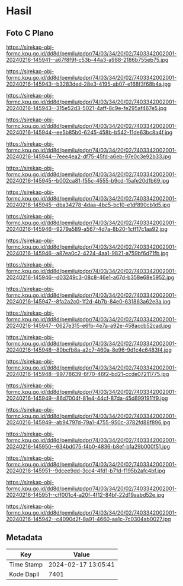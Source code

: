 # Hasil

## Foto C Plano

https://sirekap-obj-formc.kpu.go.id/dd8d/pemilu/pdpr/74/03/34/20/02/7403342002001-20240216-145941--a67f8f9f-c53b-44a3-a988-2186b755eb75.jpg

https://sirekap-obj-formc.kpu.go.id/dd8d/pemilu/pdpr/74/03/34/20/02/7403342002001-20240216-145943--b3283ded-28e3-4195-ab07-e168f3f68b4a.jpg

https://sirekap-obj-formc.kpu.go.id/dd8d/pemilu/pdpr/74/03/34/20/02/7403342002001-20240216-145943--315e52d3-5021-4aff-8c9e-fe295af467e5.jpg

https://sirekap-obj-formc.kpu.go.id/dd8d/pemilu/pdpr/74/03/34/20/02/7403342002001-20240216-145944--ee5b85b0-6245-458b-b542-11de63bc8a4f.jpg

https://sirekap-obj-formc.kpu.go.id/dd8d/pemilu/pdpr/74/03/34/20/02/7403342002001-20240216-145944--7eee4ea2-df75-45fd-a6eb-97e0c3e92b33.jpg

https://sirekap-obj-formc.kpu.go.id/dd8d/pemilu/pdpr/74/03/34/20/02/7403342002001-20240216-145945--b002ca81-f55c-4555-b9cd-15afe20d1b69.jpg

https://sirekap-obj-formc.kpu.go.id/dd8d/pemilu/pdpr/74/03/34/20/02/7403342002001-20240216-145945--dba34278-4daa-4bc5-bc10-e1df890cb1d5.jpg

https://sirekap-obj-formc.kpu.go.id/dd8d/pemilu/pdpr/74/03/34/20/02/7403342002001-20240216-145946--9279a589-a567-4d7a-8b20-1cff17c1aa92.jpg

https://sirekap-obj-formc.kpu.go.id/dd8d/pemilu/pdpr/74/03/34/20/02/7403342002001-20240216-145946--a87ea0c2-4224-4aa1-9821-a759bf6d71fb.jpg

https://sirekap-obj-formc.kpu.go.id/dd8d/pemilu/pdpr/74/03/34/20/02/7403342002001-20240216-145946--d03249c3-08c8-46e1-a67d-b358e68e5952.jpg

https://sirekap-obj-formc.kpu.go.id/dd8d/pemilu/pdpr/74/03/34/20/02/7403342002001-20240216-145947--8fa2a2c0-1f2d-4b7b-84e0-631863a62e3a.jpg

https://sirekap-obj-formc.kpu.go.id/dd8d/pemilu/pdpr/74/03/34/20/02/7403342002001-20240216-145947--0627e315-e6fb-4e7a-a92e-458accb52cad.jpg

https://sirekap-obj-formc.kpu.go.id/dd8d/pemilu/pdpr/74/03/34/20/02/7403342002001-20240216-145948--80bcfb8a-a2c7-460a-8e96-9d1c4c6483f4.jpg

https://sirekap-obj-formc.kpu.go.id/dd8d/pemilu/pdpr/74/03/34/20/02/7403342002001-20240216-145948--99778639-6f70-46f2-bd21-ccde07211775.jpg

https://sirekap-obj-formc.kpu.go.id/dd8d/pemilu/pdpr/74/03/34/20/02/7403342002001-20240216-145949--86d7004f-81e4-44cf-87da-45d8991911f9.jpg

https://sirekap-obj-formc.kpu.go.id/dd8d/pemilu/pdpr/74/03/34/20/02/7403342002001-20240216-145949--ab94797d-79a1-4755-950c-3782fd88f896.jpg

https://sirekap-obj-formc.kpu.go.id/dd8d/pemilu/pdpr/74/03/34/20/02/7403342002001-20240216-145950--634bd075-f4b0-4836-b8ef-b1a29b000f51.jpg

https://sirekap-obj-formc.kpu.go.id/dd8d/pemilu/pdpr/74/03/34/20/02/7403342002001-20240216-145951--9dcee9dd-3cc4-4fd1-b71d-f195b2afc4bf.jpg

https://sirekap-obj-formc.kpu.go.id/dd8d/pemilu/pdpr/74/03/34/20/02/7403342002001-20240216-145951--cff001c4-a20f-4f12-84bf-22d19aabd52e.jpg

https://sirekap-obj-formc.kpu.go.id/dd8d/pemilu/pdpr/74/03/34/20/02/7403342002001-20240216-145942--c4090d2f-8a91-4660-aa1c-7c0304ab0027.jpg


## Metadata

| Key        | Value               |
| ---------- | ------------------- |
| Time Stamp | 2024-02-17 13:05:41 |
| Kode Dapil | 7401                |



